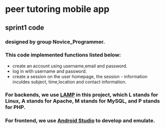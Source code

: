 peer tutoring mobile app 
==================================================
sprint1 code
-------------------------
### designed by group Novice_Programmer.

### This code implemented functions listed below:

- create an account using username,email and password.
- log in with username and password.
- create a session on the user homepage, the session - information inculdes subject, time,location and contact information.

### For backends, we use [LAMP](https://en.wikipedia.org/wiki/LAMP_(software_bundle)) in this project, which L stands for Linux, A stands for Apache, M stands for MySQL, and P stands for PHP.
### For frontend, we use [Android Studio](https://developer.android.com/studio/features.html) to develop and emulate.  
 
